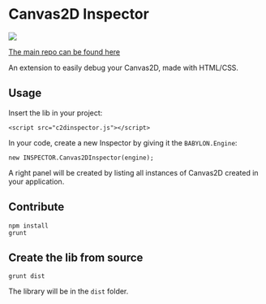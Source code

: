 # Canvas2D Inspector

![](https://raw.githubusercontent.com/Temechon/canvas2d-inspector/master/screen.jpg)

[The main repo can be found here](https://github.com/Temechon/canvas2d-inspector)

An extension to easily debug your Canvas2D, made with HTML/CSS.

## Usage
Insert the lib in your project: 
```
<script src="c2dinspector.js"></script>
```

In your code, create a new Inspector by giving it the `BABYLON.Engine`:

```
new INSPECTOR.Canvas2DInspector(engine); 
```

A right panel will be created by listing all instances of Canvas2D created in your 
application.

## Contribute

```
npm install
grunt
```

## Create the lib from source

```
grunt dist
```
The library will be in the `dist` folder.


